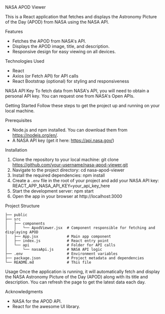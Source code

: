 NASA APOD Viewer

This is a React application that fetches and displays the Astronomy Picture of the Day (APOD) from NASA using the NASA API.

Features
- Fetches the APOD from NASA's API.
- Displays the APOD image, title, and description.
- Responsive design for easy viewing on all devices.

Technologies Used
- React
- Axios (or Fetch API) for API calls
- React Bootstrap (optional) for styling and responsiveness

NASA API Key
To fetch data from NASA's API, you will need to obtain a personal API key. You can request one from NASA's Open APIs.

Getting Started
Follow these steps to get the project up and running on your local machine.

Prerequisites
- Node.js and npm installed. You can download them from https://nodejs.org/en/.
- A NASA API key (get it here: https://api.nasa.gov/)

Installation
1. Clone the repository to your local machine:
git clone https://github.com/your-username/nasa-apod-viewer.git
2. Navigate to the project directory:
cd nasa-apod-viewer
3. Install the required dependencies:
npm install
4. Create a `.env` file in the root of your project and add your NASA API key:
REACT_APP_NASA_API_KEY=your_api_key_here
5. Start the development server:
npm start
6. Open the app in your browser at http://localhost:3000

Project Structure
```
├── public
├── src
│   ├── components
│   │   └── ApodViewer.jsx  # Component responsible for fetching and displaying APOD
│   ├── App.jsx             # Main app component
│   ├── index.js            # React entry point
│   └── api                 # Folder for API calls
│       └── nasaApi.js      # NASA API logic
├── .env                    # Environment variables
├── package.json            # Project metadata and dependencies
└── README.md               # This file
```

Usage
Once the application is running, it will automatically fetch and display the NASA Astronomy Picture of the Day (APOD) along with its title and description. You can refresh the page to get the latest data each day.

Acknowledgments
- NASA for the APOD API.
- React for the awesome UI library.

